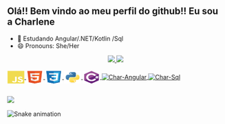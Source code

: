 ## Olá!! Bem vindo ao meu perfil do github!! Eu sou a Charlene 


- 🌱 Estudando Angular/.NET/Kotlin /Sql
- 😄 Pronouns: She/Her
<div align="center">
  <a href="https://github.com/charlenefialho"/>
  <img height="180em" src="https://github-readme-stats.vercel.app/api?username=charlenefialho&show_icons=true&theme=tokyonight&include_all_commits=true&count_private=true"/>
  <img height="180em" src="https://github-readme-stats.vercel.app/api/top-langs/?username=charlenefialho&layout=compact&langs_count=7&theme=tokyonight"/>
</div>  

<div style="display: inline_block"><br>
  <img align="center" alt="Rafa-Js" height="30" width="40" src="https://raw.githubusercontent.com/devicons/devicon/master/icons/javascript/javascript-plain.svg">
  <img align="center" alt="Char-HTML" height="30" width="40" src="https://raw.githubusercontent.com/devicons/devicon/master/icons/html5/html5-original.svg">
  <img align="center" alt="Char-CSS" height="30" width="40" src="https://raw.githubusercontent.com/devicons/devicon/master/icons/css3/css3-original.svg">
  <img align="center" alt="Char-Python" height="30" width="40" src="https://raw.githubusercontent.com/devicons/devicon/master/icons/python/python-original.svg">
  <img align="center" alt="Char-Csharp" height="30" width="40" src="https://raw.githubusercontent.com/devicons/devicon/master/icons/csharp/csharp-original.svg">
  <img align="center" alt="Char-Angular" height="30" width="40" src="https://icongr.am/devicon/angularjs-original.svg?size=90&color=currentColor">
  <img align="center" alt="Char-Sql" height="30" width="40" src="https://cdn.jsdelivr.net/gh/devicons/devicon/icons/kotlin/kotlin-original.svg">
</div>

##

<div> 
  <a href = "mailto:fialhocharlene@gmail.com"><img src="https://img.shields.io/badge/-Gmail-%23333?style=for-the-badge&logo=gmail&logoColor=white" target="_blank"></a>

  ![Snake animation](https://github.com/charlenefiaho/charlenefialho/blob/output/github-contribution-grid-snake.svg)
  
</div>

